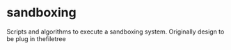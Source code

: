 sandboxing
==========

Scripts and algorithms to execute a sandboxing system. Originally design to be plug in thefiletree